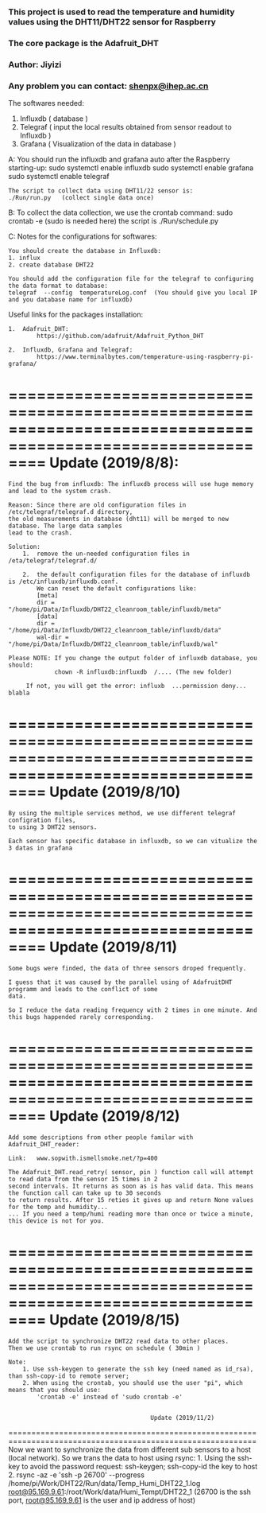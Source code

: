 ### This project is used to read the temperature and humidity values using the DHT11/DHT22 sensor for Raspberry
### The core package is the Adafruit_DHT
### Author: Jiyizi 
### Any problem you can contact: shenpx@ihep.ac.cn

The softwares needed:

1.  Influxdb  ( database )
2.  Telegraf  ( input the local results obtained from sensor readout to Influxdb )
3.  Grafana   ( Visualization of the data in database )


A:  You should run the influxdb and grafana auto after the Raspberry starting-up:
    sudo systemctl enable influxdb
    sudo systemctl enable grafana
    sudo systemctl enable telegraf

    The script to collect data using DHT11/22 sensor is: 
    ./Run/run.py   (collect single data once)

B:  To collect the data collection, we use the crontab command:
    sudo crontab -e  (sudo is needed here)
    the script is ./Run/schedule.py

C:  Notes for the configurations for softwares:

    You should create the database in Influxdb:
    1. influx
    2. create database DHT22

    You should add the configuration file for the telegraf to configuring the data format to database:
    telegraf  --config  temperatureLog.conf  (You should give you local IP and you database name for influxdb)



Useful links for the packages installation:

    1.  Adafruit_DHT:
            https://github.com/adafruit/Adafruit_Python_DHT

    2.  Influxdb, Grafana and Telegraf:
            https://www.terminalbytes.com/temperature-using-raspberry-pi-grafana/

============================================================================================================
										Update (2019/8/8):
============================================================================================================

    Find the bug from influxdb: The influxdb process will use huge memory and lead to the system crash.
    
    Reason: Since there are old configuration files in /etc/telegraf/telegraf.d directory,
    the old measurements in database (dht11) will be merged to new database. The large data samples
    lead to the crash.

    Solution: 
        1.  remove the un-needed configuration files in /eta/telegraf/telegraf.d/

        2.  the default configuration files for the database of influxdb is /etc/influxdb/influxdb.conf.
            We can reset the default configurations like:
            [meta]
            dir = "/home/pi/Data/Influxdb/DHT22_cleanroom_table/influxdb/meta"
            [data]
            dir = "/home/pi/Data/Influxdb/DHT22_cleanroom_table/influxdb/data"
            wal-dir = "/home/pi/Data/Influxdb/DHT22_cleanroom_table/influxdb/wal"
	   
    Please NOTE: If you change the output folder of influxdb database, you should:
                 chown -R influxdb:influxdb  /.... (The new folder)
                 
		 If not, you will get the error: influxb  ...permission deny... blabla


============================================================================================================
											Update (2019/8/10)
============================================================================================================
	
	By using the multiple services method, we use different telegraf configration files,
	to using 3 DHT22 sensors.

    Each sensor has specific database in influxdb, so we can vitualize the 3 datas in grafana


============================================================================================================
											Update (2019/8/11)
============================================================================================================
	Some bugs were finded, the data of three sensors droped frequently.

	I guess that it was caused by the parallel using of AdafruitDHT programm and leads to the conflict of some
	data.

	So I reduce the data reading frequency with 2 times in one minute. And this bugs happended rarely corresponding.


============================================================================================================
											Update (2019/8/12)
============================================================================================================
	Add some descriptions from other people familar with Adafruit_DHT_reader:

    Link:	www.sopwith.ismellsmoke.net/?p=400

    The Adafruit_DHT.read_retry( sensor, pin ) function call will attempt to read data from the sensor 15 times in 2
	second intervals. It returns as soon as is has valid data. This means the function call can take up to 30 seconds
	to return results. After 15 reties it gives up and return None values for the temp and humidity...
	... If you need a temp/humi reading more than once or twice a minute, this device is not for you.


============================================================================================================
											Update (2019/8/15)
============================================================================================================
	Add the script to synchronize DHT22 read data to other places.
	Then we use crontab to run rsync on schedule ( 30min )
	
	Note:
		1. Use ssh-keygen to generate the ssh key (need named as id_rsa), than ssh-copy-id to remote server;
		2. When using the crontab, you should use the user "pi", which means that you should use:
			'crontab -e' instead of 'sudo crontab -e'
	

											Update (2019/11/2)
============================================================================================================
    Now we want to synchronize the data from different sub sensors to a host (local network).
    So we trans the data to host using rsync:
        1. Using the ssh-key to avoid the password request:
            ssh-keygen; ssh-copy-id the key to host
        2. rsync -az -e  'ssh -p 26700' --progress /home/pi/Work/DHT22/Run/data/Temp_Humi_DHT22_1.log 
            root@95.169.9.61:/root/Work/data/Humi_Tempt/DHT22_1
            (26700 is the ssh port, root@95.169.9.61 is the user and ip address of host)



